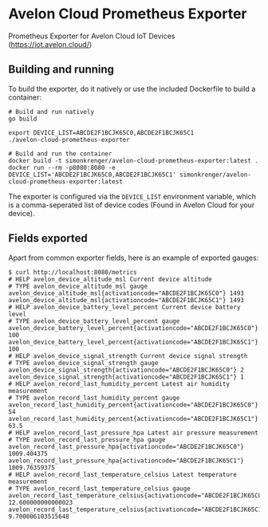# Avelon Cloud Prometheus Exporter

Prometheus Exporter for Avelon Cloud IoT Devices (https://iot.avelon.cloud/)

## Building and running

To build the exporter, do it natively or use the included Dockerfile to build a container:

```
# Build and run natively
go build
                   
export DEVICE_LIST=ABCDE2F1BCJK65C0,ABCDE2F1BCJK65C1
./avelon-cloud-prometheus-exporter

# Build and run the container
docker build -t simonkrenger/avelon-cloud-prometheus-exporter:latest .
docker run --rm -p8080:8080 -e DEVICE_LIST='ABCDE2F1BCJK65C0,ABCDE2F1BCJK65C1' simonkrenger/avelon-cloud-prometheus-exporter:latest
```

The exporter is configured via the `DEVICE_LIST` environment variable, which is a comma-seperated list of device codes (Found in Avelon Cloud for your device).

## Fields exported

Apart from common exporter fields, here is an example of exported gauges: 

```
$ curl http://localhost:8080/metrics
# HELP avelon_device_altitude_msl Current device altitude
# TYPE avelon_device_altitude_msl gauge
avelon_device_altitude_msl{activationcode="ABCDE2F1BCJK65C0"} 1493
avelon_device_altitude_msl{activationcode="ABCDE2F1BCJK65C1"} 1493
# HELP avelon_device_battery_level_percent Current device battery level
# TYPE avelon_device_battery_level_percent gauge
avelon_device_battery_level_percent{activationcode="ABCDE2F1BCJK65C0"} 100
avelon_device_battery_level_percent{activationcode="ABCDE2F1BCJK65C1"} 100
# HELP avelon_device_signal_strength Current device signal strength
# TYPE avelon_device_signal_strength gauge
avelon_device_signal_strength{activationcode="ABCDE2F1BCJK65C0"} 2
avelon_device_signal_strength{activationcode="ABCDE2F1BCJK65C1"} 1
# HELP avelon_record_last_humidity_percent Latest air humidity measurement
# TYPE avelon_record_last_humidity_percent gauge
avelon_record_last_humidity_percent{activationcode="ABCDE2F1BCJK65C0"} 54
avelon_record_last_humidity_percent{activationcode="ABCDE2F1BCJK65C1"} 63.5
# HELP avelon_record_last_pressure_hpa Latest air pressure measurement
# TYPE avelon_record_last_pressure_hpa gauge
avelon_record_last_pressure_hpa{activationcode="ABCDE2F1BCJK65C0"} 1009.404375
avelon_record_last_pressure_hpa{activationcode="ABCDE2F1BCJK65C1"} 1009.76359375
# HELP avelon_record_last_temperature_celsius Latest temperature measurement
# TYPE avelon_record_last_temperature_celsius gauge
avelon_record_last_temperature_celsius{activationcode="ABCDE2F1BCJK65C0"} 12.600000000000023
avelon_record_last_temperature_celsius{activationcode="ABCDE2F1BCJK65C1"} 9.700006103515648
```